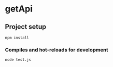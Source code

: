# getApi

## Project setup
```
npm install
```

### Compiles and hot-reloads for development
```
node test.js
```